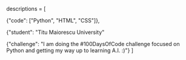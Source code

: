 descriptions = [
  
  {"code": ["Python", "HTML", "CSS"]},
  
  {"student": "Titu Maiorescu University"
  
  {"challenge": "I am doing the #100DaysOfCode challenge focused on Python and getting my way up to learning A.I. :)"}
]
<!---
camys1/camys1 is a ✨ special ✨ repository because its `README.md` (this file) appears on your GitHub profile.
You can click the Preview link to take a look at your changes.
--->
